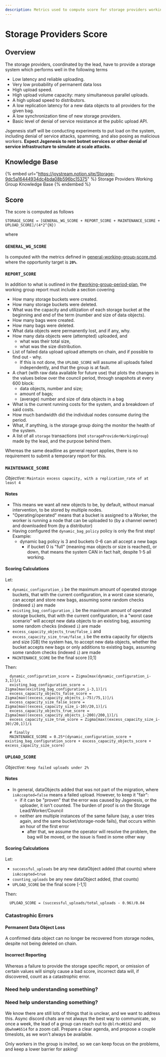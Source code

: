 ```yaml
---
description: Metrics used to compute score for storage providers working group.
---
```


# Storage Providers Score

## Overview

The storage providers, coordinated by the lead, have to provide a storage system which performs well in the following terms

* Low latency and reliable uploading.
* Very low probability of permanent data loss
* High upload speed.
* High upload volume capacity: many simultaneous parallel uploads.
* A high upload speed to distributors.
* A low replication latency for a new data objects to all providers for the given bag.
* A low synchronization time of new storage providers.
* Basic level of denial of service resistance at the public upload API.

Jsgenesis staff will be conducting experiments to put load on the system, including denial of service attacks, spamming, and also posing as malicious workers. **Expect Jsgenesis to rent botnet services or other denial of service infrastructure to simulate at scale attacks.**

## Knowledge Base

{% embed url="https://joystream.notion.site/Storage-9dc5a16444934dc4bda08b596bc15375" %}
Storage Providers Working Group Knowledge Base
{% endembed %}



## Score

The score is computed as follows

```
STORAGE_SCORE = [GENERAL_WG_SCORE + REPORT_SCORE + MAINTENANCE_SCORE + UPLOAD_SCORE]/(4*2^{N})
```

where

### `GENERAL_WG_SCORE`

Is computed with the metrics defined in [general-working-group-score.md](general-working-group-score.md "mention"). where the opportunity target is **`20%`**.

### `REPORT_SCORE`

In addition to what is outlined in the [#working-group-period-plan](general-working-group-score.md#working-group-period-plan "mention"), the working group report must include a section covering

* How many storage buckets were created.
* How many storage buckets were deleted.
* What was the capacity and utilization of each storage bucket at the beginning and end of the term (number and size of data objects).
* How many bags were created.
* How many bags were deleted.
* What data objects were permanently lost, and if any, why.
* How many data objects were (attempted) uploaded, and
  * what was their total size,
  * what was the size distribution.
* List of failed data upload upload attempts on chain, and if possible to find out - why.
  * If this is not done, the `UPLOAD_SCORE` will assume all uploads failed independently, and that the group is at fault.
* A chart (with raw data available for future use) that plots the changes in the values below over the council period, through snapshots at every 600 block:
  * data objects, number and size;
  * amount of bags;
  * (average) number and size of data objects in a bag
* What is the current running costs for the system, and a breakdown of said costs.
* How much bandwidth did the individual nodes consume during the period.
* What, if anything, is the storage group doing the monitor the health of the system.
* A list of all `storage` transactions (not `storageProviderWorkingGroup`) made by the lead, and the purpose behind them.

Whereas the same deadline as general report applies, there is no requirement to submit a temporary report for this.

### `MAINTENANCE_SCORE`

_Objective:_ `Maintain excess capacity, with a replication_rate of at least 4`

#### Notes

* This means we want all new objects to be, by default, without manual intervention, to be stored by multiple nodes.
* "Operating/operated" means that a bucket is assigned to a Worker, the worker is running a node that can be uploaded to (by a channel owner) and downloaded from (by a distributor)
* Having configured the `dynamic_bag_policy` policy is only the first step! Example:
  * dynamic bag policy is 3 and buckets 0-6 can all accept a new bags
    * if bucket 0 is "full" (meaning max objects or size is reached), or down, that means the system CAN in fact halt, despite 1-5 all working.

#### Scoring Calculations

Let:

* `dynamic_configuration_i` be the maximum amount of operated storage buckets, that with the current configuration, in a worst case scenario, can accept and store new bags, assuming some random checks (indexed `i`) are made
* `existing_bag_configuration_i` be the maximum amount of operated storage buckets, that with the current configuration, in a "worst case scenario" will accept new data objects to an existing bag, assuming some random checks (indexed `i`) are made
* `excess_capacity_objects_true/false_i` and `excess_capacity_size_true/false_i` be the extra capacity for objects and size \[GB] the system has, to accept new data objects, whether the bucket accepts new bags or only additions to existing bags, assuming some random checks (indexed `i`) are made
* `MAINTENANCE_SCORE` be the final score \[0,1]

Then:

```
  dynamic_configuration_score = Zigma[max(dynamic_configuration_i-3,1)]/i
  existing_bag_configuration_score = Zigma[max(existing_bag_configuration_i-3,1)]/i
  excess_capacity_objects_false_score = Zigma[max((excess_capacity_objects_i-75)/75,1)]/i
  excess_capacity_size_false_score = Zigma[max((excess_capacity_size_i-10)/20,1)]/i
  excess_capacity_objects_true_score = Zigma[max((excess_capacity_objects_i-200)/200,1)]/i
  excess_capacity_size_true_score = Zigma[max((excess_capacity_size_i-30)/20,1)]/i

  # finally
  MAINTENANCE_SCORE = 0.25*(dynamic_configuration_score + existing_bag_configuration_score + excess_capacity_objects_score + excess_capacity_size_score)
```

### `UPLOAD_SCORE`

_Objective:_ `Keep failed uploads under 2%`

#### Notes

* In general, dataObjects added that was not part of the migration, where `isAccepted=false` means a failed upload. However, to keep it "fair":
  * if it can be "proven" that the error was caused by Jsgenesis, or the uploader, it isn't counted. The burden of proof is on the Storage Lead/Worker/Council
  * neither are multiple instances of the same failure (say, a user tries again, and the same bucket/storage-node fails), that occurs within an hour of the first error
    * after that, we assume the operator will resolve the problem, the bag will be moved, or the issue is fixed in some other way

#### Scoring Calculations

Let:

* `successful_uploads` be any new dataObject added (that counts) where `isAccepted=true`
* `counting_uploads` be any new dataObject added, (that counts)
* `UPLOAD_SCORE` be the final score \[-1,1]

Then:

```
  UPLOAD_SCORE = (successful_uploads/total_uploads - 0.96)/0.04
```

### Catastrophic Errors

#### Permanent Data Object Loss

A confirmed data object can no longer be recovered from storage nodes, despite not being deleted on chain.

#### Incorrect Reporting

Whereas a failure to provide the storage specific report, or omission of certain values will simply cause a bad score, incorrect data will, if discovered, count as a catastrophic error.



### Need help understanding something?

### Need help understanding something?

We know there are still lots of things that is unclear, and we want to address this. Async discord chats are not always the best way to communicate, so once a week, the lead of a group can reach out to `@blrhc#0162` and `@bwhm#6514` for a zoom call. Prepare a clear agenda, and propose a couple timeslots, as we won't always be available.

Only workers in the group is invited, so we can keep focus on the problems, and keep a lower barrier for asking!

